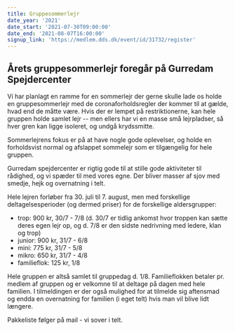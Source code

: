 ```yaml
---
title: Gruppesommerlejr
date_year: '2021'
date_start: '2021-07-30T09:00:00'
date_end: '2021-08-07T16:00:00'
signup_link: 'https://medlem.dds.dk/event/id/31732/register'
---
```


## Årets gruppesommerlejr foregår på Gurredam Spejdercenter

Vi har planlagt en ramme for en sommerlejr der gerne skulle lade os holde en gruppesommerlejr med de coronaforholdsregler der kommer til at gælde, hvad end de måtte være. Hvis der er lempet på restriktionerne, kan hele gruppen holde samlet lejr -- men ellers har vi en masse små lejrpladser, så hver gren kan ligge isoleret, og undgå krydssmitte.

Sommerlejrens fokus er på at have nogle gode oplevelser, og holde en forholdsvist normal og afslappet sommelejr som er tilgængelig for hele gruppen.

Gurredam spejdercenter er rigtig gode til at stille gode aktiviteter til rådighed, og vi spæder til med vores egne. Der bliver masser af sjov med smedje, hejk og overnatning i telt.

Hele lejren forløber fra 30. juli til 7. august, men med forskellige deltagelsesperioder (og dermed priser) for de forskellige aldersgrupper:

* trop: 900 kr, 30/7 - 7/8 (d. 30/7 er tidlig ankomst hvor troppen kan sætte deres egen lejr op, og d. 7/8 er den sidste nedrivning med ledere, klan og trop)
* junior: 900 kr, 31/7 - 6/8
* mini: 775 kr, 31/7 - 5/8
* mikro: 650 kr, 31/7 - 4/8
* familieflok: 125 kr, 1/8

Hele gruppen er altså samlet til gruppedag d. 1/8. Familieflokken betaler pr. medlem af gruppen og er velkomne til at deltage på dagen med hele familien. I tilmeldingen er der også mulighed for at tilmelde sig aftensmad og endda en overnatning for familien (i eget telt) hvis man vil blive lidt længere.

Pakkeliste følger på mail - vi sover i telt.
